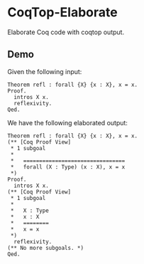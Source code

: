 # CoqTop-Elaborate

Elaborate Coq code with coqtop output.

## Demo

Given the following input:

```coq
Theorem refl : forall {X} {x : X}, x = x.
Proof.
  intros X x.
  reflexivity.
Qed.
```

We have the following elaborated output:

```coq
Theorem refl : forall {X} {x : X}, x = x.
(** [Coq Proof View]
 * 1 subgoal
 *
 *   ================================
 *   forall (X : Type) (x : X), x = x
 *)
Proof.
  intros X x.
(** [Coq Proof View]
 * 1 subgoal
 *
 *   X : Type
 *   x : X
 *   ========
 *   x = x
 *)
  reflexivity.
(** No more subgoals. *)
Qed.
```
